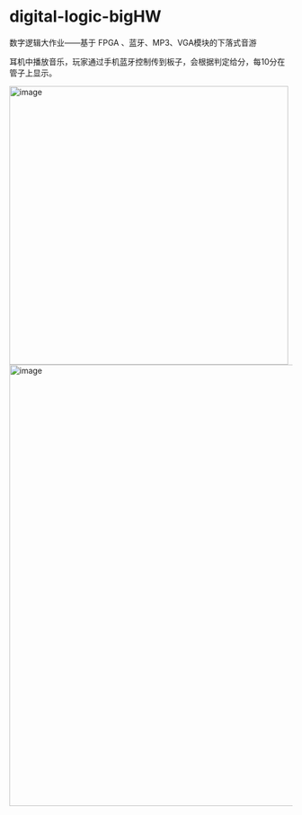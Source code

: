 # digital-logic-bigHW
数字逻辑大作业——基于 FPGA 、蓝牙、MP3、VGA模块的下落式音游

耳机中播放音乐，玩家通过手机蓝牙控制传到板子，会根据判定给分，每10分在管子上显示。

<img width="496" alt="image" src="https://user-images.githubusercontent.com/78585585/164211726-3593aa5d-53b6-45cf-a622-25d375b284a8.png">


<img width="786" alt="image" src="https://user-images.githubusercontent.com/78585585/164212022-efe3f5c7-7a6a-442d-bd16-c8acf0755a56.png">
